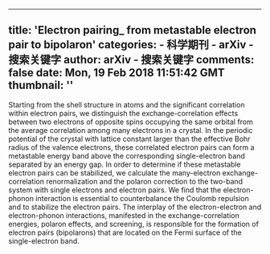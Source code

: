 
---
title: 'Electron pairing_ from metastable electron pair to bipolaron'
categories: 
    - 科学期刊
    - arXiv - 搜索关键字
author: arXiv - 搜索关键字
comments: false
date: Mon, 19 Feb 2018 11:51:42 GMT
thumbnail: ''
---

<div>   
Starting from the shell structure in atoms and the significant correlation
within electron pairs, we distinguish the exchange-correlation effects between
two electrons of opposite spins occupying the same orbital from the average
correlation among many electrons in a crystal. In the periodic potential of the
crystal with lattice constant larger than the effective Bohr radius of the
valence electrons, these correlated electron pairs can form a metastable energy
band above the corresponding single-electron band separated by an energy gap.
In order to determine if these metastable electron pairs can be stabilized, we
calculate the many-electron exchange-correlation renormalization and the
polaron correction to the two-band system with single electrons and electron
pairs. We find that the electron-phonon interaction is essential to
counterbalance the Coulomb repulsion and to stabilize the electron pairs. The
interplay of the electron-electron and electron-phonon interactions, manifested
in the exchange-correlation energies, polaron effects, and screening, is
responsible for the formation of electron pairs (bipolarons) that are located
on the Fermi surface of the single-electron band.
  
</div>
            